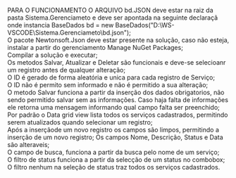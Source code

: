PARA O FUNCIONAMENTO O ARQUIVO bd.JSON deve estar na raiz da pasta Sistema.Gerenciameto e deve ser apontada na seguinte declaraçã onde  instancia
BaseDados<Servico> bd = new BaseDados<Servico>("D:\\WS-VSCODE\\Sistema.Gerenciameto\\bd.json");\
O pacote Newtonsoft.Json deve estar presente na solução, caso não esteja, instalar a partir do gerenciamento Manage NuGet Packages;\
Compilar a solução e executar;\
Os metodos Salvar, Atualizar e Deletar são funcionais e deve-se selecioanr um registro antes de qualquer alteração;\
O ID é gerado de forma aleatória e unica para cada registro de Serviço;\
O ID não é permito sem informado e não é permitido a sua alteração;\
O metodo Salvar funciona a partir da inserção dos dados obrigatorios, não sendo permitido salvar sem as informações. Caso haja falta de informações ele retorna uma mensagem
informando qual campo falta ser preenchido;\
Por padrão o Data grid view lista todos os serviços cadastrados, permitindo serem atualizados quando selecionar um registro;\
Após a inserçãode  um novo registro os campos são limpos, permitindo a inserção de um novo registro;
Os campos Nome, Descrição, Status e Data são alteraveis;\
O campo de busca, funciona a partir da busca pelo nome de um serviço;\
O filtro de status funciona a partir da selecção de um status no combobox;\
O filtro nenhum na seleção de status traz todos os serviços cadastrados.
